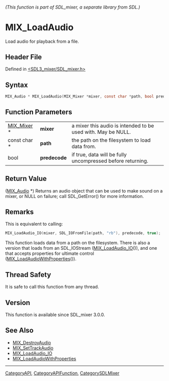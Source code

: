 ###### (This function is part of SDL_mixer, a separate library from SDL.)
# MIX_LoadAudio

Load audio for playback from a file.

## Header File

Defined in [<SDL3_mixer/SDL_mixer.h>](https://github.com/libsdl-org/SDL_mixer/blob/main/include/SDL3_mixer/SDL_mixer.h)

## Syntax

```c
MIX_Audio * MIX_LoadAudio(MIX_Mixer *mixer, const char *path, bool predecode);
```

## Function Parameters

|                          |               |                                                              |
| ------------------------ | ------------- | ------------------------------------------------------------ |
| [MIX_Mixer](MIX_Mixer) * | **mixer**     | a mixer this audio is intended to be used with. May be NULL. |
| const char *             | **path**      | the path on the filesystem to load data from.                |
| bool                     | **predecode** | if true, data will be fully uncompressed before returning.   |

## Return Value

([MIX_Audio](MIX_Audio) *) Returns an audio object that can be used to make
sound on a mixer, or NULL on failure; call SDL_GetError() for more
information.

## Remarks

This is equivalent to calling:

```c
MIX_LoadAudio_IO(mixer, SDL_IOFromFile(path, "rb"), predecode, true);
```

This function loads data from a path on the filesystem. There is also a
version that loads from an SDL_IOStream
([MIX_LoadAudio_IO](MIX_LoadAudio_IO)()), and one that accepts properties
for ultimate control
([MIX_LoadAudioWithProperties](MIX_LoadAudioWithProperties)()).

## Thread Safety

It is safe to call this function from any thread.

## Version

This function is available since SDL_mixer 3.0.0.

## See Also

- [MIX_DestroyAudio](MIX_DestroyAudio)
- [MIX_SetTrackAudio](MIX_SetTrackAudio)
- [MIX_LoadAudio_IO](MIX_LoadAudio_IO)
- [MIX_LoadAudioWithProperties](MIX_LoadAudioWithProperties)

----
[CategoryAPI](CategoryAPI), [CategoryAPIFunction](CategoryAPIFunction), [CategorySDLMixer](CategorySDLMixer)

